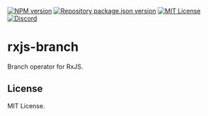 [![NPM version](https://img.shields.io/npm/v/rxjs-branch?color=%23cb3837&style=flat-square)](https://www.npmjs.com/package/rxjs-branch)
[![Repository package.json version](https://img.shields.io/github/package-json/v/vilicvane/rxjs-branch?color=%230969da&label=repo&style=flat-square)](./package.json)
[![MIT License](https://img.shields.io/badge/license-MIT-999999?style=flat-square)](./LICENSE)
[![Discord](https://img.shields.io/badge/chat-discord-5662f6?style=flat-square)](https://discord.gg/wEVn2qcf8h)

# rxjs-branch

Branch operator for RxJS.

## License

MIT License.
